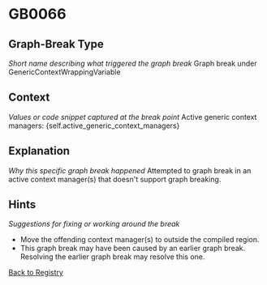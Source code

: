 # GB0066

## Graph-Break Type
*Short name describing what triggered the graph break*
Graph break under GenericContextWrappingVariable

## Context
*Values or code snippet captured at the break point*
Active generic context managers: {self.active_generic_context_managers}

## Explanation
*Why this specific graph break happened*
Attempted to graph break in an active context manager(s) that doesn't support graph breaking.

## Hints
*Suggestions for fixing or working around the break*
- Move the offending context manager(s) to outside the compiled region.
- This graph break may have been caused by an earlier graph break. Resolving the earlier graph break may resolve this one.



[Back to Registry](../index.md)
